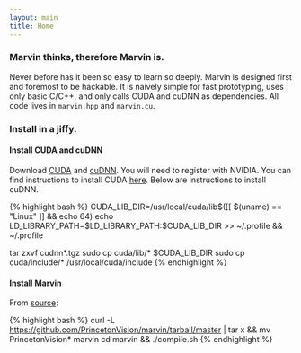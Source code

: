 ```yaml
---
layout: main
title: Home
---
```


### Marvin thinks, therefore Marvin is.

Never before has it been so easy to learn so deeply. Marvin is designed first and foremost to be hackable. It is naively simple for fast prototyping, uses only basic C/C++, and only calls CUDA and cuDNN as dependencies. All code lives in ```marvin.hpp``` and ```marvin.cu```.

### Install in a jiffy.

#### Install CUDA and cuDNN

Download [CUDA](https://developer.nvidia.com/cuda-downloads) and [cuDNN](https://developer.nvidia.com/cudnn). You will need to register with NVIDIA. You can find instructions to install CUDA [here](http://lmgtfy.com/?q=install+cuda). Below are instructions to install cuDNN.

{% highlight bash %}
CUDA_LIB_DIR=/usr/local/cuda/lib$([[ $(uname) == "Linux" ]] && echo 64)
echo LD_LIBRARY_PATH=$LD_LIBRARY_PATH:$CUDA_LIB_DIR >> ~/.profile && ~/.profile

tar zxvf cudnn*.tgz
sudo cp cuda/lib/* $CUDA_LIB_DIR
sudo cp cuda/include/* /usr/local/cuda/include
{% endhighlight %}

#### Install Marvin

<p>From <a href="https://github.com/PrincetonVision/marvin">source</a>:</p>

{% highlight bash %}
curl -L https://github.com/PrincetonVision/marvin/tarball/master | tar x && mv PrincetonVision* marvin
cd marvin && ./compile.sh
{% endhighlight %}


